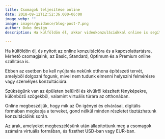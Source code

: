 ```yaml
---
title: Csomagok teljesítése online 
date: 2018-09-12T12:52:36.000+06:00
image_webp: ""
image: images/guidance/blog-post-7.png
author: Oxko design
description: Ha külföldön él, akkor videokonzulációkkal online is segítséget nyújthatunk belsőépítészeti szolgáltatásainkhoz, személyes találkozás és az építkezés felügyelete nélkül.

---
```


Ha külföldön él, és nyitott az online konzultációra és a kapcsolattartásra, kérhető csomagjaink, az Basic, Standard, Optimum és a Premium online szállítása is.

Ebben az esetben be kell nyújtania nekünk otthona építészeti tervét, amelyből dolgozni fogunk, mivel nem tudunk elmenni helyszíni felmérésre vagy személyes konzultációra.

Szükségünk van az épületen belülről és kívülről készített fényképekre, különböző szögekből, valamint virtuális túrára az otthonában.

Online megbeszéljük, hogy mik az Ön igényei és elvárásai, digitális formában megkapja a terveket, gond nélkül minden részletet tisztázhatunk konzultációink során.

Az árak, amelyeket megbeszélésünk után állapítottunk meg a csomagok számára virtuális formában, és fizethet USD-ban vagy EUR-ban.